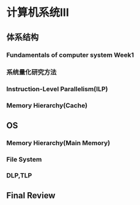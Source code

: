 # 计算机系统III
## 体系结构
### Fundamentals of computer system Week1 

### 系统量化研究方法

### Instruction-Level Parallelism(ILP)

### Memory Hierarchy(Cache)


## OS
### Memory Hierarchy(Main Memory)

### File System

### DLP,TLP

## Final Review
